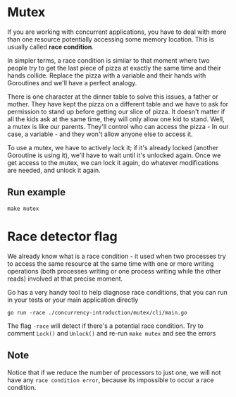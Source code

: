 # Mutex


If you are working with concurrent applications, you have to deal with more than one resource potentially accessing some memory location. This is usually called **race condition**.

In simpler terms, a race condition is similar to that moment where two people try to get the last piece of pizza at exactly the same time and their hands collide. Replace the pizza with a variable and their hands with Goroutines and we'll have a perfect analogy.

There is one character at the dinner table to solve this issues, a father or mother. They have kept the pizza on a different table and we have to ask for permission to stand up before getting our slice of pizza. It doesn't matter if all the kids ask at the same time, they will only allow one kid to stand.
Well, a mutex is like our parents. They'll control who can access the pizza - In our case, a variable - and they won't allow anyone else to access it.

To use a mutex, we have to actively lock it; if it's already locked (another Goroutine is using it), we'll have to wait until it's unlocked again. Once we get access to the mutex, we can lock it again, do whatever modifications are needed, and unlock it again. 

## Run example
``make mutex``


# Race detector flag

We already know what is a race condition - it used when  two processes try to access the same resource at the same time with one or more writing operations (both processes writing or one process writing while the other reads) involved at that precise moment.

Go has a very handy tool to help diagnose race conditions, that you can run in your tests or your main application directly

````
go run -race ./concurrency-introduction/mutex/cli/main.go
````

The flag ``-race`` will detect if there's a potential race condition. Try to comment `Lock()` and `Unlock()` and re-run `make mutex` and see the errors


## Note
Notice that if we reduce the number of processors to just one, we will not have any `race condition error`, because its impossible to occur a race condition.